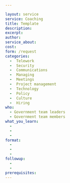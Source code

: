 ```yaml
---

layout: service
service: Coaching
title: Template
description: 
excerpt: 
author: 
service_about: 
cost: 
form: /request
categories:
  -  Telework
  -  Security
  -  Communications
  -  Managing
  -  Meetings
  -  Project management
  -  Technology
  -  Policy
  -  Culture
  -  Hiring
who:
  - Government team leaders
  - Government team members
what_you_learn:
  - 
  - 
  - 
format:
  - 
  - 
  - 
followup:
  - 
  - 
prerequisites: 
---
```

